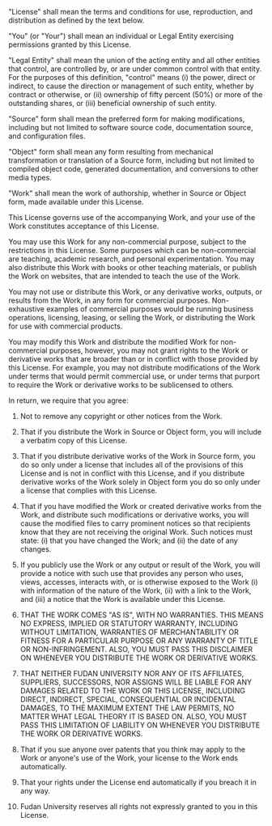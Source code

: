 "License" shall mean the terms and conditions for use, reproduction, and distribution as defined by the text below.
 
"You" (or "Your") shall mean an individual or Legal Entity exercising permissions granted by this License.
 
"Legal Entity" shall mean the union of the acting entity and all other entities that control, are controlled by, or are under common control with that entity. For the purposes of this definition, "control" means (i) the power, direct or indirect, to cause the direction or management of such entity, whether by contract or otherwise, or (ii) ownership of fifty percent (50%) or more of the outstanding shares, or (iii) beneficial ownership of such entity.
 
"Source" form shall mean the preferred form for making modifications, including but not limited to software source code, documentation source, and configuration files.
 
"Object" form shall mean any form resulting from mechanical transformation or translation of a Source form, including but not limited to compiled object code, generated documentation, and conversions to other media types.
 
"Work" shall mean the work of authorship, whether in Source or Object form, made available under this License.
 
This License governs use of the accompanying Work, and your use of the Work constitutes acceptance of this License.
 
You may use this Work for any non-commercial purpose, subject to the restrictions in this License. Some purposes which can be non-commercial are teaching, academic research, and personal experimentation. You may also distribute this Work with books or other teaching materials, or publish the Work on websites, that are intended to teach the use of the Work.
 
You may not use or distribute this Work, or any derivative works, outputs, or results from the Work, in any form for commercial purposes. Non-exhaustive examples of commercial purposes would be running business operations, licensing, leasing, or selling the Work, or distributing the Work for use with commercial products.
 
You may modify this Work and distribute the modified Work for non-commercial purposes, however, you may not grant rights to the Work or derivative works that are broader than or in conflict with those provided by this License. For example, you may not distribute modifications of the Work under terms that would permit commercial use, or under terms that purport to require the Work or derivative works to be sublicensed to others.

In return, we require that you agree:

1. Not to remove any copyright or other notices from the Work.
 
2. That if you distribute the Work in Source or Object form, you will include a verbatim copy of this License.
 
3. That if you distribute derivative works of the Work in Source form, you do so only under a license that includes all of the provisions of this License and is not in conflict with this License, and if you distribute derivative works of the Work solely in Object form you do so only under a license that complies with this License.
 
4. That if you have modified the Work or created derivative works from the Work, and distribute such modifications or derivative works, you will cause the modified files to carry prominent notices so that recipients know that they are not receiving the original Work. Such notices must state: (i) that you have changed the Work; and (ii) the date of any changes.
 
5. If you publicly use the Work or any output or result of the Work, you will provide a notice with such use that provides any person who uses, views, accesses, interacts with, or is otherwise exposed to the Work (i) with information of the nature of the Work, (ii) with a link to the Work, and (iii) a notice that the Work is available under this License.
 
6. THAT THE WORK COMES "AS IS", WITH NO WARRANTIES. THIS MEANS NO EXPRESS, IMPLIED OR STATUTORY WARRANTY, INCLUDING WITHOUT LIMITATION, WARRANTIES OF MERCHANTABILITY OR FITNESS FOR A PARTICULAR PURPOSE OR ANY WARRANTY OF TITLE OR NON-INFRINGEMENT. ALSO, YOU MUST PASS THIS DISCLAIMER ON WHENEVER YOU DISTRIBUTE THE WORK OR DERIVATIVE WORKS.
 
7. THAT NEITHER FUDAN UNIVERSITY NOR ANY OF ITS AFFILIATES, SUPPLIERS, SUCCESSORS, NOR ASSIGNS WILL BE LIABLE FOR ANY DAMAGES RELATED TO THE WORK OR THIS LICENSE, INCLUDING DIRECT, INDIRECT, SPECIAL, CONSEQUENTIAL OR INCIDENTAL DAMAGES, TO THE MAXIMUM EXTENT THE LAW PERMITS, NO MATTER WHAT LEGAL THEORY IT IS BASED ON. ALSO, YOU MUST PASS THIS LIMITATION OF LIABILITY ON WHENEVER YOU DISTRIBUTE THE WORK OR DERIVATIVE WORKS.
 
8. That if you sue anyone over patents that you think may apply to the Work or anyone's use of the Work, your license to the Work ends automatically.
 
9. That your rights under the License end automatically if you breach it in any way.
 
10. Fudan University reserves all rights not expressly granted to you in this License.
